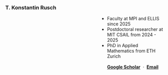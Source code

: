 <head>
  <style>
    /* default / laptop */
    ul.flex-indent {
      margin-left: 10rem;
      padding-left: 10rem;
    }

    /* phones & small tablets */
    @media (max-width: 600px) {
      ul.flex-indent {
        margin-left: 1rem;
        padding-left: 1rem;
      }
    }
  </style>
</head>


### T. Konstantin Rusch
<ul class="flex-indent">
<li>Faculty at MPI and ELLIS since 2025</li>
  <li>Postdoctoral researcher at MIT CSAIL from 2024 - 2025</li>
  <li>PhD in Applied Mathematics from ETH Zurich</li>
<br>
 <a href="https://scholar.google.de/citations?user=9LajlSsAAAAJ&hl=en"
     target="_blank" rel="noopener"><b>Google Scholar</b></a>
     &nbsp;·&nbsp;
  <a href="mailto:tkrusch@tue.ellis.eu"><b>Email</b></a>
